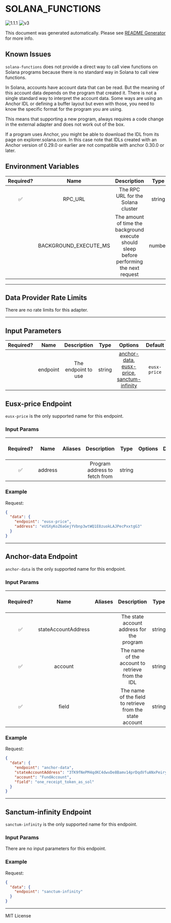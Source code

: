 # SOLANA_FUNCTIONS

![1.1.1](https://img.shields.io/github/package-json/v/smartcontractkit/external-adapters-js?filename=packages/sources/solana-functions/package.json) ![v3](https://img.shields.io/badge/framework%20version-v3-blueviolet)

This document was generated automatically. Please see [README Generator](../../scripts#readme-generator) for more info.

## Known Issues

`solana-functions` does not provide a direct way to call view functions on
Solana programs because there is no standard way in Solana to call view
functions.

In Solana, accounts have account data that can be read. But the meaning of this
account data depends on the program that created it. There is not a single
standard way to interpret the account data. Some ways are using an Anchor IDL
or defining a buffer layout but even with those, you need to know the specific
format for the program you are using.

This means that supporting a new program, always requires a code change in the
external adapter and does not work out of the box.

If a program uses Anchor, you might be able to download the IDL from its page
on explorer.solana.com. In this case note that IDLs created with an Anchor
version of 0.29.0 or earlier are not compatible with anchor 0.30.0 or later.

## Environment Variables

| Required? |         Name          |                                        Description                                        |  Type  | Options | Default |
| :-------: | :-------------------: | :---------------------------------------------------------------------------------------: | :----: | :-----: | :-----: |
|    ✅     |        RPC_URL        |                            The RPC URL for the Solana cluster                             | string |         |         |
|           | BACKGROUND_EXECUTE_MS | The amount of time the background execute should sleep before performing the next request | number |         | `1000`  |

---

## Data Provider Rate Limits

There are no rate limits for this adapter.

---

## Input Parameters

| Required? |   Name   |     Description     |  Type  |                                                         Options                                                          |   Default    |
| :-------: | :------: | :-----------------: | :----: | :----------------------------------------------------------------------------------------------------------------------: | :----------: |
|           | endpoint | The endpoint to use | string | [anchor-data](#anchor-data-endpoint), [eusx-price](#eusx-price-endpoint), [sanctum-infinity](#sanctum-infinity-endpoint) | `eusx-price` |

## Eusx-price Endpoint

`eusx-price` is the only supported name for this endpoint.

### Input Params

| Required? |  Name   | Aliases |          Description          |  Type  | Options | Default | Depends On | Not Valid With |
| :-------: | :-----: | :-----: | :---------------------------: | :----: | :-----: | :-----: | :--------: | :------------: |
|    ✅     | address |         | Program address to fetch from | string |         |         |            |                |

### Example

Request:

```json
{
  "data": {
    "endpoint": "eusx-price",
    "address": "eUSXyKoZ6aGejYVbnp3wtWQ1E8zuokLAJPecPxxtgG3"
  }
}
```

---

## Anchor-data Endpoint

`anchor-data` is the only supported name for this endpoint.

### Input Params

| Required? |        Name         | Aliases |                       Description                        |  Type  | Options | Default | Depends On | Not Valid With |
| :-------: | :-----------------: | :-----: | :------------------------------------------------------: | :----: | :-----: | :-----: | :--------: | :------------: |
|    ✅     | stateAccountAddress |         |        The state account address for the program         | string |         |         |            |                |
|    ✅     |       account       |         |     The name of the account to retrieve from the IDL     | string |         |         |            |                |
|    ✅     |        field        |         | The name of the field to retrieve from the state account | string |         |         |            |                |

### Example

Request:

```json
{
  "data": {
    "endpoint": "anchor-data",
    "stateAccountAddress": "3TK9fNePM4qdKC4dwvDe8Bamv14prDqdVfuANxPeiryb",
    "account": "FundAccount",
    "field": "one_receipt_token_as_sol"
  }
}
```

---

## Sanctum-infinity Endpoint

`sanctum-infinity` is the only supported name for this endpoint.

### Input Params

There are no input parameters for this endpoint.

### Example

Request:

```json
{
  "data": {
    "endpoint": "sanctum-infinity"
  }
}
```

---

MIT License
